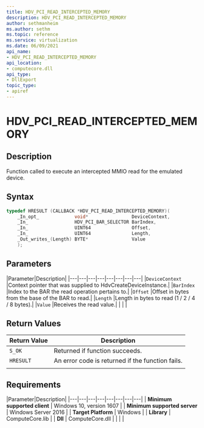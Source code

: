 ```yaml
---
title: HDV_PCI_READ_INTERCEPTED_MEMORY
description: HDV_PCI_READ_INTERCEPTED_MEMORY
author: sethmanheim
ms.author: sethm
ms.topic: reference
ms.service: virtualization
ms.date: 06/09/2021
api_name:
- HDV_PCI_READ_INTERCEPTED_MEMORY
api_location:
- computecore.dll
api_type:
- DllExport
topic_type: 
- apiref
---
```

# HDV_PCI_READ_INTERCEPTED_MEMORY

## Description

Function called to execute an intercepted MMIO read for the emulated device.

## Syntax

```C++
typedef HRESULT (CALLBACK *HDV_PCI_READ_INTERCEPTED_MEMORY)(
    _In_opt_             void*                DeviceContext,
    _In_                 HDV_PCI_BAR_SELECTOR BarIndex,
    _In_                 UINT64               Offset,
    _In_                 UINT64               Length,
    _Out_writes_(Length) BYTE*                Value
    );
```

## Parameters

|Parameter|Description|
|---|---|---|---|---|---|---|---|
|`DeviceContext` |Context pointer that was supplied to HdvCreateDeviceInstance.|
|`BarIndex` |Index to the BAR the read operation pertains to.|
|`Offset` |Offset in bytes from the base of the BAR to read.|
|`Length` |Length in bytes to read (1 / 2 / 4 / 8 bytes).|
|`Value` |Receives the read value.|
|    |    |

## Return Values

|Return Value     |Description|
|---|---|
|`S_OK` | Returned if function succeeds.|
|`HRESULT` | An error code is returned if the function fails.
|     |     |

## Requirements

|Parameter|Description|
|---|---|---|---|---|---|---|---|
| **Minimum supported client** | Windows 10, version 1607 |
| **Minimum supported server** | Windows Server 2016 |
| **Target Platform** | Windows |
| **Library** | ComputeCore.lib |
| **Dll** | ComputeCore.dll |
|    |    |

